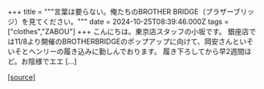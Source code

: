 +++
title = """言葉は要らない。俺たちのBROTHER BRIDGE（ブラザーブリッジ）を見てください。"""
date = 2024-10-25T08:39:46.000Z
tags = ["clothes","ZABOU"]
+++
こんにちは。東京店スタッフの小坂です。 銀座店では11/8より開催のBROTHERBRIDGEのポップアップに向けて、岡安さんといそいそとヘンリーの履き込みに勤しんでおります。 履き下ろしてから早2週間ほど。お陰様でエエ \[…\]

[[source]](https://zabou.org/2024/10/25/310571/)
